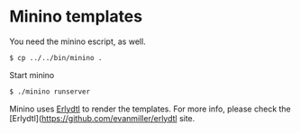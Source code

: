 Minino templates
================

You need the minino escript, as well.
``` bash
$ cp ../../bin/minino .
```
Start minino
``` bash
$ ./minino runserver
```

Minino uses [Erlydtl](https://github.com/evanmiller/erlydtl) to render the templates. For more info, please check the [Erlydtl](https://github.com/evanmiller/erlydtl site.

